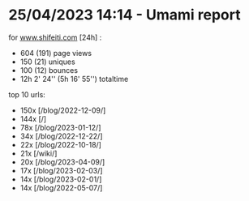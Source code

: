 # 25/04/2023 14:14 - Umami report
for www.shifeiti.com [24h] :

 - 604 (191) page views
 - 150 (21) uniques
 - 100 (12) bounces
 - 12h 2' 24'' (5h 16' 55'') totaltime


top 10 urls:
 - 150x [/blog/2022-12-09/]
 - 144x [/]
 - 78x [/blog/2023-01-12/]
 - 34x [/blog/2022-12-22/]
 - 22x [/blog/2022-10-18/]
 - 21x [/wiki/]
 - 20x [/blog/2023-04-09/]
 - 17x [/blog/2023-02-03/]
 - 14x [/blog/2023-02-01/]
 - 14x [/blog/2022-05-07/]


